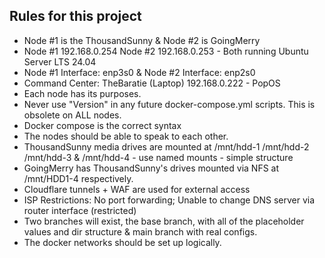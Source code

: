 ## Rules for this project
- Node #1 is the ThousandSunny & Node #2 is GoingMerry
- Node #1 192.168.0.254 Node #2 192.168.0.253 - Both running Ubuntu Server LTS 24.04
- Node #1 Interface: enp3s0 & Node #2 Interface: enp2s0
- Command Center: TheBaratie (Laptop) 192.168.0.222 - PopOS
- Each node has its purposes.
- Never use "Version" in any future docker-compose.yml scripts. This is obsolete on ALL nodes.
- Docker compose is the correct syntax
- The nodes should be able to speak to each other.
- ThousandSunny media drives are mounted at /mnt/hdd-1 /mnt/hdd-2 /mnt/hdd-3 & /mnt/hdd-4 - use named mounts - simple structure
- GoingMerry has ThousandSunny's drives mounted via NFS at /mnt/HDD1-4 respectively.
- Cloudflare tunnels + WAF are used for external access
- ISP Restrictions: No port forwarding; Unable to change DNS server via router interface (restricted)
- Two branches will exist, the base branch, with all of the placeholder values and dir structure & main branch with real configs.
- The docker networks should be set up logically.